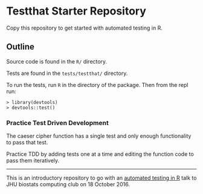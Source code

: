 # Testthat Starter Repository

Copy this repository to get started with automated testing in R.

## Outline

Source code is found in the `R/` directory.

Tests are found in the `tests/testthat/` directory.

To run the tests, run `R` in the directory of the package. Then from the repl run:

```
> library(devtools)
> devtools::test()
```

### Practice Test Driven Development

The caeser cipher function has a single test and only enough functionality to pass that test.

Practice TDD by adding tests one at a time and editing the function code to pass them iteratively.

----

This is an introductory repository to go with an [automated testing in R](http://n-s-f.github.io/talks/rtesting.html#/) talk to JHU biostats computing club on 18 October 2016.
